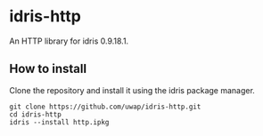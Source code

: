 # idris-http
An HTTP library for idris 0.9.18.1.

## How to install

Clone the repository and install it using the idris package manager.

```
git clone https://github.com/uwap/idris-http.git
cd idris-http
idris --install http.ipkg
```
